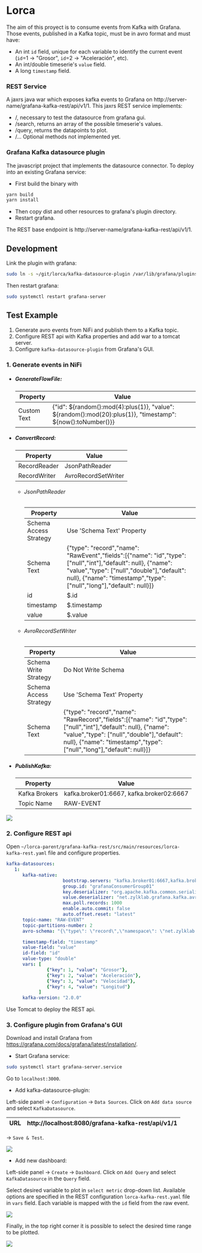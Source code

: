 # Lorca

The aim of this proyect is to consume events from Kafka with Grafana. Those events, published in a Kafka topic, must be in avro format and must have:

 * An int ```id``` field, unique for each variable to identify the current event (```id```=1 -> "Grosor", ```id```=2 -> "Aceleración", etc).
 * An int/double timeserie's ```value``` field.
 * A long ```timestamp``` field.

### REST Service

A jaxrs java war which exposes kafka events to Grafana on http://server-name/grafana-kafka-rest/api/v1/1. This jaxrs REST service implements:

 * /, necessary to test the datasource from grafana gui.
 * /search, returns an array of the possible timeserie's values.
 * /query, returns the datapoints to plot.
 * /... Optional methods not implemented yet.

### Grafana Kafka datasource plugin

The javascript project that implements the datasource connector. To deploy into an existing Grafana service:

 * First build the binary with
 ```bash
 yarn build
 yarn install
 ```
 * Then copy dist and other resources to grafana's plugin directory.
 * Restart grafana.

The REST base endpoint is http://server-name/grafana-kafka-rest/api/v1/1.

## Development

Link the plugin with grafana:

```bash
sudo ln -s ~/git/lorca/kafka-datasource-plugin /var/lib/grafana/plugins/kafka-datasource-plugin
```

Then restart grafana:

```bash
sudo systemctl restart grafana-server
```

## Test Example

1. Generate avro events from NiFi and publish them to a Kafka topic.
2. Configure REST api with Kafka properties and add war to a tomcat server.
3. Configure ```kafka-datasource-plugin``` from Grafana's GUI.

### 1. Generate events in NiFi

 * #####  GenerateFlowFile:

    Property | Value
    --- | ---
    Custom Text | {"id": ${random():mod(4):plus(1)}, "value": ${random():mod(20):plus(1)}, "timestamp": ${now():toNumber()}}

 * ##### ConvertRecord:

    Property | Value
    --- | ---
    RecordReader | JsonPathReader
    RecordWriter | AvroRecordSetWriter

    - ###### JsonPathReader

      Property | Value
      --- | ---
      Schema Access Strategy | Use 'Schema Text' Property
      Schema Text | {"type": "record","name": "RawEvent","fields":[{"name": "id","type": ["null","int"],"default": null}, {"name": "value","type": ["null","double"],"default": null}, {"name": "timestamp","type": ["null","long"],"default": null}]}
      id | $.id
      timestamp | $.timestamp
      value | $.value

    - ###### AvroRecordSetWriter

      Property | Value
      --- | ---
      Schema Write Strategy | Do Not Write Schema
      Schema Access Strategy | Use 'Schema Text' Property
      Schema Text | {"type": "record","name": "RawRecord","fields":[{"name": "id","type": ["null","int"],"default": null}, {"name": "value","type": ["null","double"],"default": null}, {"name": "timestamp","type": ["null","long"],"default": null}]}

 * ##### PublishKafka:

    Property | Value
    --- | ---
    Kafka Brokers | kafka.broker01:6667, kafka.broker02:6667
    Topic Name | RAW-EVENT

![](assets/README-cfc04ef6.png)

### 2. Configure REST api

Open ```~/lorca-parent/grafana-kafka-rest/src/main/resources/lorca-kafka-rest.yaml``` file and configure properties.

```yaml
kafka-datasources:
   1:
      kafka-native:
                     bootstrap.servers: "kafka.broker01:6667,kafka.broker02:6667"
                     group.id: "grafanaConsumerGroup01"
                     key.deserializer: "org.apache.kafka.common.serialization.StringDeserializer"
                     value.deserializer: "net.zylklab.grafana.kafka.avro.AvroRawEventDeserializer"
                     max.poll.records: 1000
                     enable.auto.commit: false
                     auto.offset.reset: "latest"
      topic-name: "RAW-EVENT"
      topic-partitions-number: 2
      avro-schema: "{\"type\": \"record\",\"namespace\": \"net.zylklab.grafana.kafka.avro.auto\",\"name\": \"EventRecord\",\"fields\":[{\"name\": \"id\",\"type\": [\"null\",\"int\"], \"default\": null},{\"name\": \"value\", \"type\": [\"null\",\"double\"], \"default\": null},{\"name\": \"timestamp\", \"type\": [\"null\",\"long\"], \"default\": null}]}"

      timestamp-field: "timestamp"
      value-field: "value"
      id-field: "id"
      value-type: "double"
      vars: [
               {"key": 1, "value": "Grosor"},
               {"key": 2, "value": "Aceleración"},
               {"key": 3, "value": "Velocidad"},
               {"key": 4, "value": "Longitud"}
            ]
      kafka-version: "2.0.0"
```

Use Tomcat to deploy the REST api.

### 3. Configure plugin from Grafana's GUI

Download and install Grafana from https://grafana.com/docs/grafana/latest/installation/.

 * Start Grafana service:

  ```bash
  sudo systemctl start grafana-server.service
  ```
  Go to ```localhost:3000```.

 * Add kafka-datasource-plugin:

  Left-side panel -> ```Configuration``` -> ```Data Sources```. Click on ```Add data source``` and select ```KafkaDatasource```.

  URL | http://localhost:8080/grafana-kafka-rest/api/v1/1
  --- | ---

  -> ```Save & Test```.

  ![](assets/README-6eb500c4.png)

 * Add new dashboard:

  Left-side panel -> ```Create``` -> ```Dashboard```.
  Click on ```Add Query``` and select ```KafkaDatasource``` in the ```Query``` field.

  Select desired variable to plot in ```select metric``` drop-down list. Available options are specified in the REST configuration ```lorca-kafka-rest.yaml``` file in ```vars``` field. Each variable is mapped with the ```id``` field from the raw event.

  ![](assets/README-db341e8c.png)

  Finally, in the top right corner it is possible to select the desired time range to be plotted.

  ![](assets/README-34c0e49d.png)
